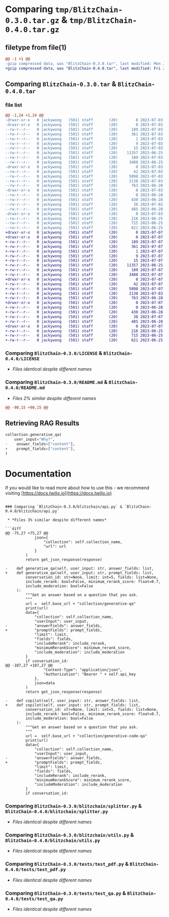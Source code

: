 # Comparing `tmp/BlitzChain-0.3.0.tar.gz` & `tmp/BlitzChain-0.4.0.tar.gz`

## filetype from file(1)

```diff
@@ -1 +1 @@
-gzip compressed data, was "BlitzChain-0.3.0.tar", last modified: Mon Jul  3 10:53:48 2023, max compression
+gzip compressed data, was "BlitzChain-0.4.0.tar", last modified: Fri Jul  7 08:07:33 2023, max compression
```

## Comparing `BlitzChain-0.3.0.tar` & `BlitzChain-0.4.0.tar`

### file list

```diff
@@ -1,24 +1,24 @@
-drwxr-xr-x   0 jackywong   (501) staff       (20)        0 2023-07-03 10:53:48.814935 BlitzChain-0.3.0/
-drwxr-xr-x   0 jackywong   (501) staff       (20)        0 2023-07-03 10:53:48.811730 BlitzChain-0.3.0/BlitzChain.egg-info/
--rw-r--r--   0 jackywong   (501) staff       (20)      189 2023-07-03 10:53:48.000000 BlitzChain-0.3.0/BlitzChain.egg-info/PKG-INFO
--rw-r--r--   0 jackywong   (501) staff       (20)      361 2023-07-03 10:53:48.000000 BlitzChain-0.3.0/BlitzChain.egg-info/SOURCES.txt
--rw-r--r--   0 jackywong   (501) staff       (20)        1 2023-07-03 10:53:48.000000 BlitzChain-0.3.0/BlitzChain.egg-info/dependency_links.txt
--rw-r--r--   0 jackywong   (501) staff       (20)        9 2023-07-03 10:53:48.000000 BlitzChain-0.3.0/BlitzChain.egg-info/requires.txt
--rw-r--r--   0 jackywong   (501) staff       (20)       15 2023-07-03 10:53:48.000000 BlitzChain-0.3.0/BlitzChain.egg-info/top_level.txt
--rw-r--r--   0 jackywong   (501) staff       (20)    11357 2023-06-25 04:01:50.000000 BlitzChain-0.3.0/LICENSE
--rw-r--r--   0 jackywong   (501) staff       (20)      189 2023-07-03 10:53:48.814731 BlitzChain-0.3.0/PKG-INFO
--rw-r--r--   0 jackywong   (501) staff       (20)     3488 2023-06-25 07:25:46.000000 BlitzChain-0.3.0/README.md
-drwxr-xr-x   0 jackywong   (501) staff       (20)        0 2023-07-03 10:53:48.812790 BlitzChain-0.3.0/blitzchain/
--rw-r--r--   0 jackywong   (501) staff       (20)       42 2023-07-03 10:53:43.000000 BlitzChain-0.3.0/blitzchain/__init__.py
--rw-r--r--   0 jackywong   (501) staff       (20)     5898 2023-07-03 10:53:15.000000 BlitzChain-0.3.0/blitzchain/api.py
--rw-r--r--   0 jackywong   (501) staff       (20)     2138 2023-07-03 10:04:06.000000 BlitzChain-0.3.0/blitzchain/splitter.py
--rw-r--r--   0 jackywong   (501) staff       (20)      763 2023-06-28 00:10:27.000000 BlitzChain-0.3.0/blitzchain/utils.py
-drwxr-xr-x   0 jackywong   (501) staff       (20)        0 2023-07-03 10:53:48.813257 BlitzChain-0.3.0/cli/
--rw-r--r--   0 jackywong   (501) staff       (20)        0 2023-06-28 03:39:00.000000 BlitzChain-0.3.0/cli/__init__.py
--rw-r--r--   0 jackywong   (501) staff       (20)      430 2023-06-28 13:19:06.000000 BlitzChain-0.3.0/cli/main.py
--rw-r--r--   0 jackywong   (501) staff       (20)       38 2023-07-03 10:53:48.814987 BlitzChain-0.3.0/setup.cfg
--rw-r--r--   0 jackywong   (501) staff       (20)      485 2023-06-28 05:27:42.000000 BlitzChain-0.3.0/setup.py
-drwxr-xr-x   0 jackywong   (501) staff       (20)        0 2023-07-03 10:53:48.814327 BlitzChain-0.3.0/tests/
--rw-r--r--   0 jackywong   (501) staff       (20)      216 2023-06-25 05:27:46.000000 BlitzChain-0.3.0/tests/test_crud.py
--rw-r--r--   0 jackywong   (501) staff       (20)      715 2023-06-25 05:08:57.000000 BlitzChain-0.3.0/tests/test_pdf.py
--rw-r--r--   0 jackywong   (501) staff       (20)      621 2023-06-25 07:10:23.000000 BlitzChain-0.3.0/tests/test_qa.py
+drwxr-xr-x   0 jackywong   (501) staff       (20)        0 2023-07-07 08:07:33.092063 BlitzChain-0.4.0/
+drwxr-xr-x   0 jackywong   (501) staff       (20)        0 2023-07-07 08:07:33.088495 BlitzChain-0.4.0/BlitzChain.egg-info/
+-rw-r--r--   0 jackywong   (501) staff       (20)      189 2023-07-07 08:07:33.000000 BlitzChain-0.4.0/BlitzChain.egg-info/PKG-INFO
+-rw-r--r--   0 jackywong   (501) staff       (20)      361 2023-07-07 08:07:33.000000 BlitzChain-0.4.0/BlitzChain.egg-info/SOURCES.txt
+-rw-r--r--   0 jackywong   (501) staff       (20)        1 2023-07-07 08:07:33.000000 BlitzChain-0.4.0/BlitzChain.egg-info/dependency_links.txt
+-rw-r--r--   0 jackywong   (501) staff       (20)        9 2023-07-07 08:07:33.000000 BlitzChain-0.4.0/BlitzChain.egg-info/requires.txt
+-rw-r--r--   0 jackywong   (501) staff       (20)       15 2023-07-07 08:07:33.000000 BlitzChain-0.4.0/BlitzChain.egg-info/top_level.txt
+-rw-r--r--   0 jackywong   (501) staff       (20)    11357 2023-06-25 04:01:50.000000 BlitzChain-0.4.0/LICENSE
+-rw-r--r--   0 jackywong   (501) staff       (20)      189 2023-07-07 08:07:33.091754 BlitzChain-0.4.0/PKG-INFO
+-rw-r--r--   0 jackywong   (501) staff       (20)     3488 2023-07-07 08:06:07.000000 BlitzChain-0.4.0/README.md
+drwxr-xr-x   0 jackywong   (501) staff       (20)        0 2023-07-07 08:07:33.089844 BlitzChain-0.4.0/blitzchain/
+-rw-r--r--   0 jackywong   (501) staff       (20)       42 2023-07-07 08:06:26.000000 BlitzChain-0.4.0/blitzchain/__init__.py
+-rw-r--r--   0 jackywong   (501) staff       (20)     5898 2023-07-07 08:06:27.000000 BlitzChain-0.4.0/blitzchain/api.py
+-rw-r--r--   0 jackywong   (501) staff       (20)     2138 2023-07-03 10:04:06.000000 BlitzChain-0.4.0/blitzchain/splitter.py
+-rw-r--r--   0 jackywong   (501) staff       (20)      763 2023-06-28 00:10:27.000000 BlitzChain-0.4.0/blitzchain/utils.py
+drwxr-xr-x   0 jackywong   (501) staff       (20)        0 2023-07-07 08:07:33.090437 BlitzChain-0.4.0/cli/
+-rw-r--r--   0 jackywong   (501) staff       (20)        0 2023-06-28 03:39:00.000000 BlitzChain-0.4.0/cli/__init__.py
+-rw-r--r--   0 jackywong   (501) staff       (20)      430 2023-06-28 13:19:06.000000 BlitzChain-0.4.0/cli/main.py
+-rw-r--r--   0 jackywong   (501) staff       (20)       38 2023-07-07 08:07:33.092154 BlitzChain-0.4.0/setup.cfg
+-rw-r--r--   0 jackywong   (501) staff       (20)      485 2023-06-28 05:27:42.000000 BlitzChain-0.4.0/setup.py
+drwxr-xr-x   0 jackywong   (501) staff       (20)        0 2023-07-07 08:07:33.091343 BlitzChain-0.4.0/tests/
+-rw-r--r--   0 jackywong   (501) staff       (20)      216 2023-06-25 05:27:46.000000 BlitzChain-0.4.0/tests/test_crud.py
+-rw-r--r--   0 jackywong   (501) staff       (20)      715 2023-06-25 05:08:57.000000 BlitzChain-0.4.0/tests/test_pdf.py
+-rw-r--r--   0 jackywong   (501) staff       (20)      621 2023-06-25 07:10:23.000000 BlitzChain-0.4.0/tests/test_qa.py
```

### Comparing `BlitzChain-0.3.0/LICENSE` & `BlitzChain-0.4.0/LICENSE`

 * *Files identical despite different names*

### Comparing `BlitzChain-0.3.0/README.md` & `BlitzChain-0.4.0/README.md`

 * *Files 2% similar despite different names*

```diff
@@ -90,15 +90,15 @@
 ```
 
 ## Retrieving RAG Results
 
 ```python
 collection.generative_qa(
     user_input="Why?",
-    answer_fields=["content"],
+    prompt_fields=["content"],
 )
 ```
 
 # Documentation
 
 If you would like to read more about how to use this - 
 we recommend visiting [https://docs.twilix.io](https://docs.twilix.io)
```

### Comparing `BlitzChain-0.3.0/blitzchain/api.py` & `BlitzChain-0.4.0/blitzchain/api.py`

 * *Files 3% similar despite different names*

```diff
@@ -75,27 +75,27 @@
             json={
                 "collection": self.collection_name,
                 "url": url
             }
         )
         return get_json_response(response)
     
-    def generative_qa(self, user_input: str, answer_fields: list,
+    def generative_qa(self, user_input: str, prompt_fields: list,
         conversation_id: str=None, limit: int=5, fields: list=None,
         include_rerank: bool=False, minimum_rerank_score: float=0.7,
         include_moderation: bool=False
     ):
         """Get an answer based on a question that you ask.
         """
         url =  self.base_url + "collection/generative-qa"
         print(url)
         data={
             "collection": self.collection_name,
             "userInput": user_input,
-            "answerFields": answer_fields,
+            "promptFields": prompt_fields,
             "limit": limit,
             "fields": fields,
             "includeRerank": include_rerank,
             "minimumRerankScore": minimum_rerank_score,
             "include_moderation": include_moderation
         }
         if conversation_id:
@@ -107,27 +107,27 @@
                 "Content-Type": "application/json",
                 "Authorization": "Bearer " + self.api_key
             },
             json=data
         )
         return get_json_response(response)
 
-    def copilot(self, user_input: str, answer_fields: list,
+    def copilot(self, user_input: str, prompt_fields: list,
         conversation_id: str=None, limit: int=5, fields: list=None,
         include_rerank: bool=False, minimum_rerank_score: float=0.7,
         include_moderation: bool=False
     ):
         """Get an answer based on a question that you ask.
         """
         url =  self.base_url + "collection/generative-code-qa"
         print(url)
         data={
             "collection": self.collection_name,
             "userInput": user_input,
-            "answerFields": answer_fields,
+            "promptFields": prompt_fields,
             "limit": limit,
             "fields": fields,
             "includeRerank": include_rerank,
             "minimumRerankScore": minimum_rerank_score,
             "includeModeration": include_moderation
         }
         if conversation_id:
```

### Comparing `BlitzChain-0.3.0/blitzchain/splitter.py` & `BlitzChain-0.4.0/blitzchain/splitter.py`

 * *Files identical despite different names*

### Comparing `BlitzChain-0.3.0/blitzchain/utils.py` & `BlitzChain-0.4.0/blitzchain/utils.py`

 * *Files identical despite different names*

### Comparing `BlitzChain-0.3.0/tests/test_pdf.py` & `BlitzChain-0.4.0/tests/test_pdf.py`

 * *Files identical despite different names*

### Comparing `BlitzChain-0.3.0/tests/test_qa.py` & `BlitzChain-0.4.0/tests/test_qa.py`

 * *Files identical despite different names*

